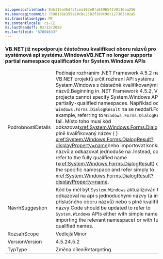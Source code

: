 ```yaml
---
ms.openlocfilehash: 8db115a46df3fcea103e8fa6896542d0116aa256
ms.sourcegitcommit: 7588136e355e10cbc2582f389c90c127363c02a5
ms.translationtype: MT
ms.contentlocale: cs-CZ
ms.lasthandoff: 03/15/2020
ms.locfileid: "67804633"
---
```

### <a name="vbnet-no-longer-supports-partial-namespace-qualification-for-systemwindows-apis"></a><span data-ttu-id="eb086-101">VB.NET již nepodporuje částečnou kvalifikaci oboru názvů pro systémová api systému.Windows</span><span class="sxs-lookup"><span data-stu-id="eb086-101">VB.NET no longer supports partial namespace qualification for System.Windows APIs</span></span>

|   |   |
|---|---|
|<span data-ttu-id="eb086-102">Podrobnosti</span><span class="sxs-lookup"><span data-stu-id="eb086-102">Details</span></span>|<span data-ttu-id="eb086-103">Počínaje rozhraním .NET Framework 4.5.2 nelze VB.NET projektů určit rozhraní API systému System.Windows s částečně kvalifikovanými obory názvů.</span><span class="sxs-lookup"><span data-stu-id="eb086-103">Beginning in .NET Framework 4.5.2, VB.NET projects cannot specify System.Windows APIs with partially-qualified namespaces.</span></span> <span data-ttu-id="eb086-104">Například odkazování <code>Windows.Forms.DialogResult</code> na se nezdaří.</span><span class="sxs-lookup"><span data-stu-id="eb086-104">For example, referring to <code>Windows.Forms.DialogResult</code> will fail.</span></span> <span data-ttu-id="eb086-105">Místo toho musí kód odkazovat<xref:System.Windows.Forms.DialogResult>na plně kvalifikovaný název ( ) <xref:System.Windows.Forms.DialogResult?displayProperty=name>nebo importovat konkrétní obor názvů a odkazovat jednoduše na .</span><span class="sxs-lookup"><span data-stu-id="eb086-105">Instead, code must refer to the fully qualified name (<xref:System.Windows.Forms.DialogResult>) or import the specific namespace and refer simply to <xref:System.Windows.Forms.DialogResult?displayProperty=name>.</span></span>|
|<span data-ttu-id="eb086-106">Návrh</span><span class="sxs-lookup"><span data-stu-id="eb086-106">Suggestion</span></span>|<span data-ttu-id="eb086-107">Kód by měl být <code>System.Windows</code> aktualizován tak, aby odkazoval na api s jednoduchými názvy (a importem příslušného oboru názvů) nebo s plně kvalifikovanými názvy.</span><span class="sxs-lookup"><span data-stu-id="eb086-107">Code should be updated to refer to <code>System.Windows</code> APIs either with simple names (and importing the relevant namespace) or with fully qualified names.</span></span>|
|<span data-ttu-id="eb086-108">Rozsah</span><span class="sxs-lookup"><span data-stu-id="eb086-108">Scope</span></span>|<span data-ttu-id="eb086-109">Vedlejší</span><span class="sxs-lookup"><span data-stu-id="eb086-109">Minor</span></span>|
|<span data-ttu-id="eb086-110">Version</span><span class="sxs-lookup"><span data-stu-id="eb086-110">Version</span></span>|<span data-ttu-id="eb086-111">4.5.2</span><span class="sxs-lookup"><span data-stu-id="eb086-111">4.5.2</span></span>|
|<span data-ttu-id="eb086-112">Typ</span><span class="sxs-lookup"><span data-stu-id="eb086-112">Type</span></span>|<span data-ttu-id="eb086-113">Změna cílení</span><span class="sxs-lookup"><span data-stu-id="eb086-113">Retargeting</span></span>|
